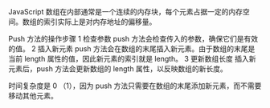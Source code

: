 JavaScript 数组在内部通常是一个连续的内存块，每个元素占据一定的内存空间。数组的索引实际上是对内存地址的偏移量。

Push 方法的操作步骤
1 检查参数 push 方法会检查传入的参数，确保它们是有效的值。
2 插入新元素 push 方法会在数组的末尾插入新元素。由于数组的末尾是当前 length 属性的值，因此新元素的索引就是 length。
3 更新数组长度 插入新元素后，push 方法会更新数组的 length 属性，以反映数组的新长度。

时间复杂度是 0 （1），因为 push 方法只需要在数组的末尾添加新元素，而不需要移动其他元素。
